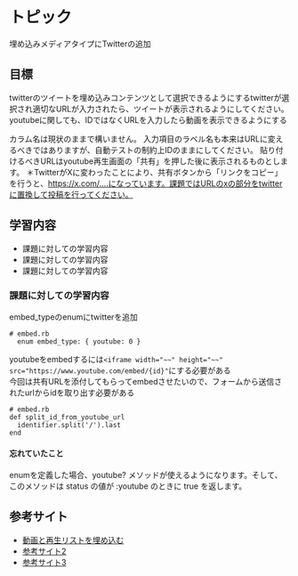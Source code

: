 # トピック
埋め込みメディアタイプにTwitterの追加

## 目標
twitterのツイートを埋め込みコンテンツとして選択できるようにするtwitterが選択され適切なURLが入力されたら、ツイートが表示されるようにしてください。
youtubeに関しても、IDではなくURLを入力したら動画を表示できるようにする

カラム名は現状のままで構いません。
入力項目のラベル名も本来はURLに変えるべきではありますが、自動テストの制約上IDのままにしてください。
貼り付けるべきURLはyoutube再生画面の「共有」を押した後に表示されるものとします。
＊TwitterがXに変わったことにより、共有ボタンから「リンクをコピー」を行うと、https://x.com/....になっています。課題ではURLのxの部分をtwitterに置換して投稿を行ってください。

## 学習内容
- 課題に対しての学習内容
- 課題に対しての学習内容
- 課題に対しての学習内容

### 課題に対しての学習内容
embed_typeのenumにtwitterを追加
```
# embed.rb
  enum embed_type: { youtube: 0 }
```
youtubeをembedするには`<iframe width="~~" height="~~" src="https://www.youtube.com/embed/{id}"`にする必要がある  
今回は共有URLを添付してもらってembedさせたいので、フォームから送信されたurlからidを取り出す必要がある
```
# embed.rb
def split_id_from_youtube_url
  identifier.split('/').last
end
```



#### 忘れていたこと
enumを定義した場合、youtube? メソッドが使えるようになります。そして、このメソッドは status の値が :youtube のときに true を返します。

## 参考サイト
- [動画と再生リストを埋め込む](https://support.google.com/youtube/answer/171780?hl=ja)
- [参考サイト2](https://www.google.com/?hl=ja)
- [参考サイト3](https://www.google.com/?hl=ja)